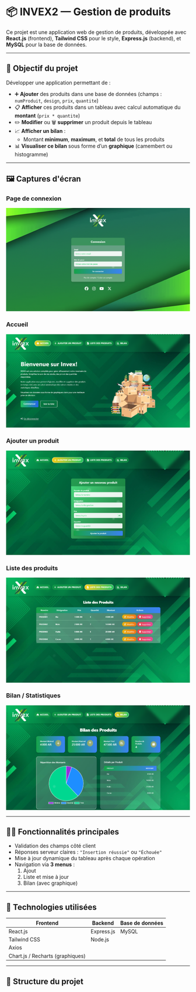 # 📦 INVEX2 — Gestion de produits

Ce projet est une application web de gestion de produits, développée avec **React.js** (frontend), **Tailwind CSS** pour le style, **Express.js** (backend), et **MySQL** pour la base de données.

---

## 🎯 Objectif du projet

Développer une application permettant de :

- ➕ **Ajouter** des produits dans une base de données (champs : `numProduit`, `design`, `prix`, `quantite`)
- 📋 **Afficher** ces produits dans un tableau avec calcul automatique du **montant** (`prix * quantite`)
- ✏️ **Modifier** ou 🗑️ **supprimer** un produit depuis le tableau
- 📈 **Afficher un bilan** :
  - Montant **minimum**, **maximum**, et **total** de tous les produits
- 📊 **Visualiser ce bilan** sous forme d’un **graphique** (camembert ou histogramme)

---

## 🖼️ Captures d'écran

### Page de connexion
![Login](./frontend/assets/Captures1%20-%20Login%20INVEX2.png)

### Accueil
![Accueil](./frontend/assets/Captures2%20-%20Accueil%20INVEX2.png)

### Ajouter un produit
![Ajouter](./frontend/assets/Captures3%20-%20Add%20INVEX2.png)

### Liste des produits
![Liste](./frontend/assets/Captures4%20-%20List%20INVEX2.png)

### Bilan / Statistiques
![Stats](./frontend/assets/Captures5%20-%20Stats%20INVEX2.png)

---

## 🧑‍💻 Fonctionnalités principales

- Validation des champs côté client
- Réponses serveur claires : `"Insertion réussie"` ou `"Échouée"`
- Mise à jour dynamique du tableau après chaque opération
- Navigation via **3 menus** :
  1. Ajout
  2. Liste et mise à jour
  3. Bilan (avec graphique)

---

## 🚀 Technologies utilisées

| Frontend     | Backend     | Base de données |
|--------------|-------------|-----------------|
| React.js     | Express.js  | MySQL           |
| Tailwind CSS | Node.js     |                 |
| Axios        |             |                 |
| Chart.js / Recharts (graphiques) |             |                 |

---

## 📁 Structure du projet

